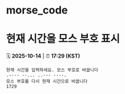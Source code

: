 # morse_code
# 현재 시간을 모스 부호 표시
<!-- MORSE_TIME_START -->
🗓️ **2025-10-14** | ⏰ **17:29 (KST)**

```
현재 시간을 입력하세요. 모스 부호로 바꿉니다
.---- --... ..--- ----.
모스 부호를 다시 현재 시간으로 바꿉니다
1729
```
<!-- MORSE_TIME_END -->
